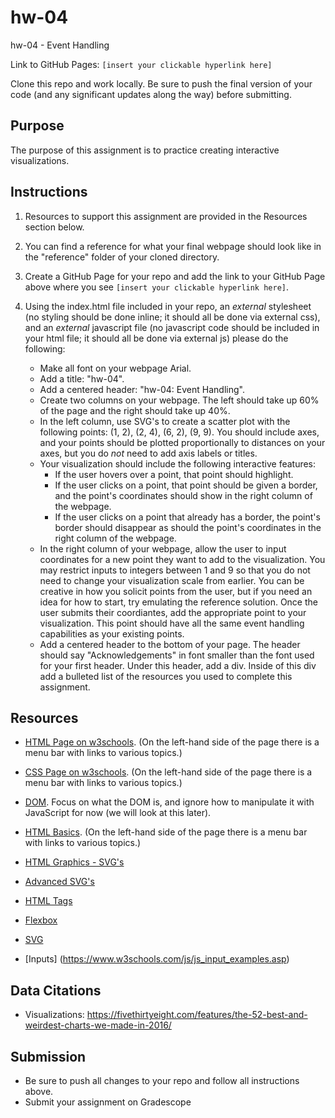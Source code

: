 # hw-04
hw-04 - Event Handling

Link to GitHub Pages: `[insert your clickable hyperlink here]`

Clone this repo and work locally. Be sure to push the final version of your code (and any significant updates along the way) before submitting. 

## Purpose

The purpose of this assignment is to practice creating interactive visualizations.  

## Instructions

1. Resources to support this assignment are provided in the Resources section below.  

1. You can find a reference for what your final webpage should look like in the "reference" folder of your cloned directory. 

1. Create a GitHub Page for your repo and add the link to your GitHub Page above where you see `[insert your clickable hyperlink here]`. 

1. Using the index.html file included in your repo, an *external* stylesheet (no styling should be done inline; it should all be done via external css), and an *external* javascript file (no javascript code should be included in your html file; it should all be done via external js) please do the following: 

   - Make all font on your webpage Arial. 
   - Add a title: "hw-04".
   - Add a centered header: "hw-04: Event Handling".
   - Create two columns on your webpage. The left should take up 60% of the page and the right should take up 40%. 
   - In the left column, use SVG's to create a scatter plot with the following points: (1, 2), (2, 4), (6, 2), (9, 9). You should include axes, and your points should be plotted proportionally to distances on your axes, but you do *not* need to add axis labels or titles. 
   - Your visualization should include the following interactive features:
      - If the user hovers over a point, that point should highlight. 
      - If the user clicks on a point, that point should be given a border, and the point's coordinates should show in the right column of the webpage. 
      - If the user clicks on a point that already has a border, the point's border should disappear as should the point's coordinates in the right column of the webpage. 
   - In the right column of your webpage, allow the user to input coordinates for a new point they want to add to the visualization. You may restrict inputs to integers between 1 and 9 so that you do not need to change your visualization scale from earlier. You can be creative in how you solicit points from the user, but if you need an idea for how to start, try emulating the reference solution. Once the user submits their coordiantes, add the appropriate point to your visualization. This point should have all the same event handling capabilities as your existing points.                  
   - Add a centered header to the bottom of your page. The header should say "Acknowledgements" in font smaller than the font used for your first header. Under this header, add a div. Inside of this div add a bulleted list of the resources you used to complete this assignment.  

## Resources 

* [HTML Page on w3schools](https://www.w3schools.com/html/default.asp). (On the left-hand side of the page there is a menu bar with links to various topics.) 

* [CSS Page on w3schools](https://www.w3schools.com/css/default.asp). (On the left-hand side of the page there is a menu bar with links to various topics.) 

* [DOM](https://www.geeksforgeeks.org/dom-document-object-model/). Focus on what the DOM is, and ignore how to manipulate it with JavaScript for now (we will look at this later).

* [HTML Basics](https://www.geeksforgeeks.org/html-introduction/?ref=lbp). (On the left-hand side of the page there is a menu bar with links to various topics.) 

* [HTML Graphics - SVG's](https://www.geeksforgeeks.org/html-svg-basics/?ref=lbp)

* [Advanced SVG's](https://learn-the-web.algonquindesign.ca/topics/advanced-svg/)

* [HTML Tags](https://www.geeksforgeeks.org/html-tags-complete-reference/?ref=lbp)

* [Flexbox](https://css-tricks.com/snippets/css/a-guide-to-flexbox/)

* [SVG](https://www.w3schools.com/graphics/svg_intro.asp)

* [Inputs] (https://www.w3schools.com/js/js_input_examples.asp)

## Data Citations 

* Visualizations: https://fivethirtyeight.com/features/the-52-best-and-weirdest-charts-we-made-in-2016/ 

## Submission

* Be sure to push all changes to your repo and follow all instructions above. 
* Submit your assignment on Gradescope  
